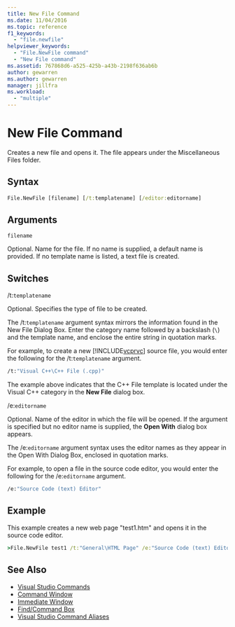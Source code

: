 ```yaml
---
title: New File Command
ms.date: 11/04/2016
ms.topic: reference
f1_keywords:
  - "file.newfile"
helpviewer_keywords:
  - "File.NewFile command"
  - "New File command"
ms.assetid: 767868d6-a525-425b-a43b-2198f636ab6b
author: gewarren
ms.author: gewarren
manager: jillfra
ms.workload:
  - "multiple"
---
```

# New File Command
Creates a new file and opens it. The file appears under the Miscellaneous Files folder.

## Syntax

```cmd
File.NewFile [filename] [/t:templatename] [/editor:editorname]
```

## Arguments
 `filename`

 Optional. Name for the file. If no name is supplied, a default name is provided. If no template name is listed, a text file is created.

## Switches
 /t:`templatename`

 Optional. Specifies the type of file to be created.

 The /t:`templatename` argument syntax mirrors the information found in the New File Dialog Box. Enter the category name followed by a backslash (`\`) and the template name, and enclose the entire string in quotation marks.

 For example, to create a new [!INCLUDE[vcprvc](../../code-quality/includes/vcprvc_md.md)] source file, you would enter the following for the /t:`templatename` argument.

```cmd
/t:"Visual C++\C++ File (.cpp)"
```

 The example above indicates that the C++ File template is located under the Visual C++ category in the **New File** dialog box.

 /e:`editorname`

 Optional. Name of the editor in which the file will be opened. If the argument is specified but no editor name is supplied, the **Open With** dialog box appears.

 The /e:`editorname` argument syntax uses the editor names as they appear in the Open With Dialog Box, enclosed in quotation marks.

 For example, to open a file in the source code editor, you would enter the following for the /e:`editorname` argument.

```cmd
/e:"Source Code (text) Editor"
```

## Example
 This example creates a new web page "test1.htm" and opens it in the source code editor.

```cmd
>File.NewFile test1 /t:"General\HTML Page" /e:"Source Code (text) Editor"
```

## See Also

- [Visual Studio Commands](../../ide/reference/visual-studio-commands.md)
- [Command Window](../../ide/reference/command-window.md)
- [Immediate Window](../../ide/reference/immediate-window.md)
- [Find/Command Box](../../ide/find-command-box.md)
- [Visual Studio Command Aliases](../../ide/reference/visual-studio-command-aliases.md)
